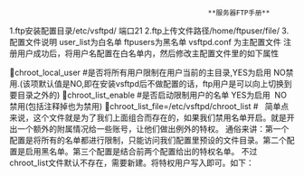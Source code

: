                                                      **服务器FTP手册** 
1.ftp安装配置目录/etc/vsftpd/ 端口21
2.ftp上传文件路径/home/ftpuser/file/
3.配置文件说明
   user_list为白名单
   ftpusers为黑名单
   vsftpd.conf 为主配置文件
注册用户成功后，将用户名配置在白名单内，然后修改主配置文件里的如下属性

chroot_local_user #是否将所有用户限制在用户当前的主目录,YES为启用 NO禁用.(该项默认值是NO,即在安装vsftpd后不做配置的话，ftp用户是可以向上切换到要目录之外的)
chroot_list_enable #是否启动限制用户的名单 YES为启用  NO禁用(包括注释掉也为禁用)
chroot_list_file=/etc/vsftpd/chroot_list #   简单点来说，这个文件就是为了我们上面组合而存在的，如果我们禁用名单开启。就是开出一个额外的附属情况给一些账号，让他们做出例外的特权。
通俗来讲：第一个配置是将所有的名单都进行限制，只能访问我们配置里预设的文件目录。第二个配置是启用黑名单。第三个配置是结合前两个配置给出的特权名单。
不过chroot_list文件默认不存在，需要新建。将特权用户写入即可。如下：

